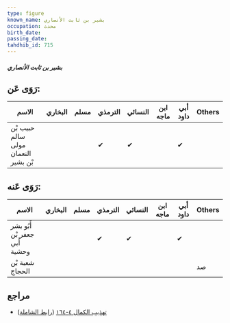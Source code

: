 ```yaml
---
type: figure
known_name: بشير بن ثابت الأنصاري
occupation: محدث
birth_date:
passing_date:
tahdhib_id: 715
---
```

##### بشير بن ثابت الأنصاري

## رَوَى عَن:
| الاسم                               | البخاري | مسلم | الترمذي | النسائي | ابن ماجه | أبي داود | Others |
| ----------------------------------- | ------- | ---- | ------- | ------- | -------- | -------- | ------ |
| حبيب بْن سالم مولى النعمان بْن بشير |         |      | ✔       | ✔       |          | ✔        |        |
## رَوَى عَنه:
| الاسم                         | البخاري | مسلم | الترمذي | النسائي | ابن ماجه | أبي داود | Others |
| ----------------------------- | ------- | ---- | ------- | ------- | -------- | -------- | ------ |
| أَبُو بشر جعفر بْن أَبي وحشية |         |      | ✔       | ✔       |          | ✔        |        |
| شعبة بْن الحجاج               |         |      |         |         |          |          | صد     |
## مراجع
- [تهذيب الكمال ٤-١٦٤](obsidian://open?vault=Tahdhib-al-Kamal&file=Figures/٧١٥-بشير%20بن%20ثابت%20الأنصاري) ([رابط الشاملة](https://shamela.ws/book/3722/1678))